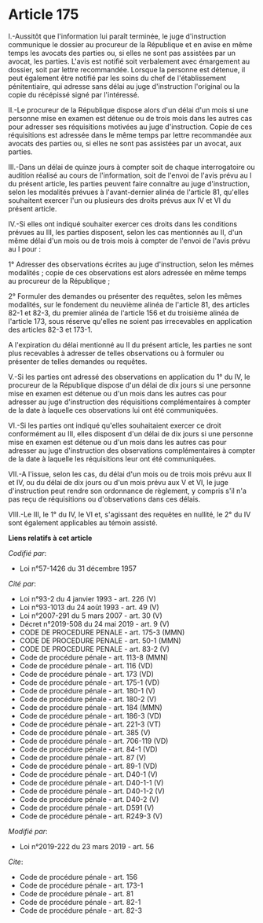 # Article 175

I.-Aussitôt que l'information lui paraît terminée, le juge d'instruction communique le dossier au procureur de la République
et en avise en même temps les avocats des parties ou, si elles ne sont pas assistées par un avocat, les parties. L'avis est
notifié soit verbalement avec émargement au dossier, soit par lettre recommandée. Lorsque la personne est détenue, il peut
également être notifié par les soins du chef de l'établissement pénitentiaire, qui adresse sans délai au juge d'instruction
l'original ou la copie du récépissé signé par l'intéressé.

II.-Le procureur de la République dispose alors d'un délai d'un mois si une personne mise en examen est détenue ou de trois
mois dans les autres cas pour adresser ses réquisitions motivées au juge d'instruction. Copie de ces réquisitions est
adressée dans le même temps par lettre recommandée aux avocats des parties ou, si elles ne sont pas assistées par un avocat,
aux parties.

III.-Dans un délai de quinze jours à compter soit de chaque interrogatoire ou audition réalisé au cours de l'information,
soit de l'envoi de l'avis prévu au I du présent article, les parties peuvent faire connaître au juge d'instruction, selon les
modalités prévues à l'avant-dernier alinéa de l'article 81, qu'elles souhaitent exercer l'un ou plusieurs des droits prévus
aux IV et VI du présent article.

IV.-Si elles ont indiqué souhaiter exercer ces droits dans les conditions prévues au III, les parties disposent, selon les
cas mentionnés au II, d'un même délai d'un mois ou de trois mois à compter de l'envoi de l'avis prévu au I pour :

1° Adresser des observations écrites au juge d'instruction, selon les mêmes modalités ; copie de ces observations est alors
adressée en même temps au procureur de la République ;

2° Formuler des demandes ou présenter des requêtes, selon les mêmes modalités, sur le fondement du neuvième alinéa de
l'article 81, des articles 82-1 et 82-3, du premier alinéa de l'article 156 et du troisième alinéa de l'article 173, sous
réserve qu'elles ne soient pas irrecevables en application des articles 82-3 et 173-1.

A l'expiration du délai mentionné au II du présent article, les parties ne sont plus recevables à adresser de telles
observations ou à formuler ou présenter de telles demandes ou requêtes.

V.-Si les parties ont adressé des observations en application du 1° du IV, le procureur de la République dispose d'un délai
de dix jours si une personne mise en examen est détenue ou d'un mois dans les autres cas pour adresser au juge d'instruction
des réquisitions complémentaires à compter de la date à laquelle ces observations lui ont été communiquées.

VI.-Si les parties ont indiqué qu'elles souhaitaient exercer ce droit conformément au III, elles disposent d'un délai de dix
jours si une personne mise en examen est détenue ou d'un mois dans les autres cas pour adresser au juge d'instruction des
observations complémentaires à compter de la date à laquelle les réquisitions leur ont été communiquées.

VII.-A l'issue, selon les cas, du délai d'un mois ou de trois mois prévu aux II et IV, ou du délai de dix jours ou d'un mois
prévu aux V et VI, le juge d'instruction peut rendre son ordonnance de règlement, y compris s'il n'a pas reçu de réquisitions
ou d'observations dans ces délais.

VIII.-Le III, le 1° du IV, le VI et, s'agissant des requêtes en nullité, le 2° du IV sont également applicables au témoin
assisté.

**Liens relatifs à cet article**

_Codifié par_:

  - Loi n°57-1426 du 31 décembre 1957

_Cité par_:

  - Loi n°93-2 du 4 janvier 1993 - art. 226 (V)
  - Loi n°93-1013 du 24 août 1993 - art. 49 (V)
  - Loi n°2007-291 du 5 mars 2007 - art. 30 (V)
  - Décret n°2019-508 du 24 mai 2019 - art. 9 (V)
  - CODE DE PROCEDURE PENALE - art. 175-3 (MMN)
  - CODE DE PROCEDURE PENALE - art. 50-1 (MMN)
  - CODE DE PROCEDURE PENALE - art. 83-2 (V)
  - Code de procédure pénale - art. 113-8 (MMN)
  - Code de procédure pénale - art. 116 (VD)
  - Code de procédure pénale - art. 173 (VD)
  - Code de procédure pénale - art. 175-1 (VD)
  - Code de procédure pénale - art. 180-1 (V)
  - Code de procédure pénale - art. 180-2 (V)
  - Code de procédure pénale - art. 184 (MMN)
  - Code de procédure pénale - art. 186-3 (VD)
  - Code de procédure pénale - art. 221-3 (VT)
  - Code de procédure pénale - art. 385 (V)
  - Code de procédure pénale - art. 706-119 (VD)
  - Code de procédure pénale - art. 84-1 (VD)
  - Code de procédure pénale - art. 87 (V)
  - Code de procédure pénale - art. 89-1 (VD)
  - Code de procédure pénale - art. D40-1 (V)
  - Code de procédure pénale - art. D40-1-1 (V)
  - Code de procédure pénale - art. D40-1-2 (V)
  - Code de procédure pénale - art. D40-2 (V)
  - Code de procédure pénale - art. D591 (V)
  - Code de procédure pénale - art. R249-3 (V)

_Modifié par_:

  - Loi n°2019-222 du 23 mars 2019 - art. 56

_Cite_:

  - Code de procédure pénale - art. 156
  - Code de procédure pénale - art. 173-1
  - Code de procédure pénale - art. 81
  - Code de procédure pénale - art. 82-1
  - Code de procédure pénale - art. 82-3
